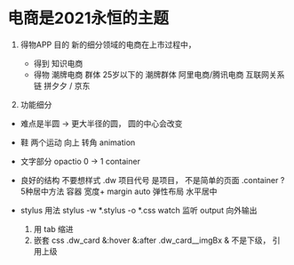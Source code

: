 # 电商是2021永恒的主题

1. 得物APP  目的
    新的细分领域的电商在上市过程中，
    - 得到 知识电商
    - 得物 潮牌电商
        群体 25岁以下的 潮牌群体
        阿里电商/腾讯电商 互联网关系链
        拼夕夕 / 京东

2. 功能细分
 - 难点是半圆 -> 更大半径的圆， 圆的中心会改变
 - 鞋
    两个运动 向上 转角 animation
 - 文字部分
    opactio 0 -> 1
    container
 - 良好的结构
    不要想样式
    .dw 项目代号 是项目， 不是简单的页面
    .container ? 5种居中方法
      容器 宽度+ margin auto
      弹性布局 水平居中

- stylus 用法
   stylus -w *.stylus -o *.css
   watch 监听
   output 向外输出
   1. 用 tab 缩进
   2. 嵌套 css
   .dw_card
      &:hover
      &:after
      .dw_card__imgBx
      & 不是下级， 引用上级